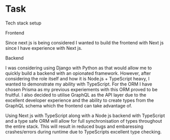 # Task

Tech stack setup

Frontend

Since next js is being considered I wanted to build the frontend with Next js since I have experience with Next js.

Backend

I was considering using Django with Python as that would allow me to quickly build a backend with an opionated framework. However, after considering the role itself and how it is Node.js + TypeScript heavy, I wanted to demonstrate my ability with TypeScript. For the ORM I have chosen Prisma as my previous experiements with this ORM proved to be fruitful. I also decided to utilise GraphQL as the API layer due to the excellent developer experience and the ability to create types from the GraphQL schema which the frontend can take advantage of.

 Using Next js with TypeScript along with a Node js backend with TypeScript and a type safe ORM will allow for full synchronisation of types throughout the entire stack. This will result in reduced bugs and embaressing crashes/errors during runtime due to TypeScripts excellent type checking.

